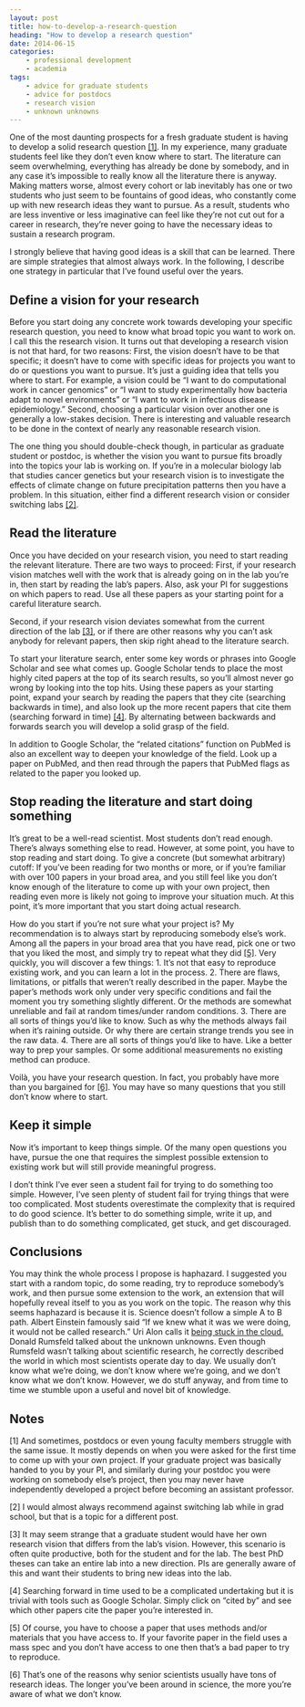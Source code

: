 ```yaml
---
layout: post
title: how-to-develop-a-research-question
heading: "How to develop a research question"
date: 2014-06-15
categories: 
    - professional development
    - academia
tags:
    - advice for graduate students
    - advice for postdocs
    - research vision
    - unknown unknowns
---
```

One of the most daunting prospects for a fresh graduate student is having to develop a solid research question [[1]](#note1). In my experience, many graduate students feel like they don’t even know where to start. The literature can seem overwhelming, everything has already be done by somebody, and in any case it’s impossible to really know all the literature there is anyway. Making matters worse, almost every cohort or lab inevitably has one or two students who just seem to be fountains of good ideas, who constantly come up with new research ideas they want to pursue. As a result, students who are less inventive or less imaginative can feel like they’re not cut out for a career in research, they’re never going to have the necessary ideas to sustain a research program.

<!--more-->

I strongly believe that having good ideas is a skill that can be learned. There are simple strategies that almost always work. In the following, I describe one strategy in particular that I’ve found useful over the years.

## Define a vision for your research

Before you start doing any concrete work towards developing your specific research question, you need to know what broad topic you want to work on. I call this the research vision. It turns out that developing a research vision is not that hard, for two reasons: First, the vision doesn’t have to be that specific; it doesn’t have to come with specific ideas for projects you want to do or questions you want to pursue. It’s just a guiding idea that tells you where to start. For example, a vision could be “I want to do computational work in cancer genomics” or “I want to study experimentally how bacteria adapt to novel environments” or “I want to work in infectious disease epidemiology.” Second, choosing a particular vision over another one is generally a low-stakes decision. There is interesting and valuable research to be done in the context of nearly any reasonable research vision.

The one thing you should double-check though, in particular as graduate student or postdoc, is whether the vision you want to pursue fits broadly into the topics your lab is working on. If you’re in a molecular biology lab that studies cancer genetics but your research vision is to investigate the effects of climate change on future precipitation patterns then you have a problem. In this situation, either find a different research vision or consider switching labs [[2]](#note2).

## Read the literature

Once you have decided on your research vision, you need to start reading the relevant literature. There are two ways to proceed: First, if your research vision matches well with the work that is already going on in the lab you’re in, then start by reading the lab’s papers. Also, ask your PI for suggestions on which papers to read. Use all these papers as your starting point for a careful literature search. 

Second, if your research vision deviates somewhat from the current direction of the lab [[3]](#note3), or if there are other reasons why you can’t ask anybody for relevant papers, then skip right ahead to the literature search.

To start your literature search, enter some key words or phrases into Google Scholar and see what comes up. Google Scholar tends to place the most highly cited papers at the top of its search results, so you’ll almost never go wrong by looking into the top hits. Using these papers as your starting point, expand your search by reading the papers that they cite (searching backwards in time), and also look up the more recent papers that cite them (searching forward in time) [[4]](#note4). By alternating between backwards and forwards search you will develop a solid grasp of the field.

In addition to Google Scholar, the “related citations” function on PubMed is also an excellent way to deepen your knowledge of the field. Look up a paper on PubMed, and then read through the papers that PubMed flags as related to the paper you looked up.

## Stop reading the literature and start doing something

It’s great to be a well-read scientist. Most students don’t read enough. There’s always something else to read. However, at some point, you have to stop reading and start doing. To give a concrete (but somewhat arbitrary) cutoff: If you’ve been reading for two months or more, or if you’re familiar with over 100 papers in your broad area, and you still feel like you don’t know enough of the literature to come up with your own project, then reading even more is likely not going to improve your situation much. At this point, it’s more important that you start doing actual research.

How do you start if you’re not sure what your project is? My recommendation is to always start by reproducing somebody else’s work. Among all the papers in your broad area that you have read, pick one or two that you liked the most, and simply try to repeat what they did [[5]](#note5). Very quickly, you will discover a few things: 1. It’s not that easy to reproduce existing work, and you can learn a lot in the process. 2. There are flaws, limitations, or pitfalls that weren’t really described in the paper. Maybe the paper’s methods work only under very specific conditions and fail the moment you try something slightly different. Or the methods are somewhat unreliable and fail at random times/under random conditions. 3. There are all sorts of things you’d like to know. Such as why the methods always fail when it’s raining outside. Or why there are certain strange trends you see in the raw data. 4. There are all sorts of things you’d like to have. Like a better way to prep your samples. Or some additional measurements no existing method can produce.

Voilà, you have your research question. In fact, you probably have more than you bargained for [[6]](#note6). You may have so many questions that you still don’t know where to start.

## Keep it simple

Now it’s important to keep things simple. Of the many open questions you have, pursue the one that requires the simplest possible extension to existing work but will still provide meaningful progress. 

I don’t think I’ve ever seen a student fail for trying to do something too simple. However, I’ve seen plenty of student fail for trying things that were too complicated. Most students overestimate the complexity that is required to do good science. It’s better to do something simple, write it up, and publish than to do something complicated, get stuck, and get discouraged.

## Conclusions

You may think the whole process I propose is haphazard. I suggested you start with a random topic, do some reading, try to reproduce somebody’s work, and then pursue some extension to the work, an extension that will hopefully reveal itself to you as you work on the topic. The reason why this seems haphazard is because it is. Science doesn’t follow a simple A to B path. Albert Einstein famously said “If we knew what it was we were doing, it would not be called research.” Uri Alon calls it [being stuck in the cloud.]( http://www.ted.com/talks/uri_alon_why_truly_innovative_science_demands_a_leap_into_the_unknown) Donald Rumsfeld talked about the unknown unknowns. Even though Rumsfeld wasn’t talking about scientific research, he correctly described the world in which most scientists operate day to day. We usually don’t know what we’re doing, we don’t know where we’re going, and we don’t know what we don’t know.  However, we do stuff anyway, and from time to time we stumble upon a useful and novel bit of knowledge.

## Notes

[1]<a id="note1"></a> And sometimes, postdocs or even young faculty members struggle with the same issue. It mostly depends on when you were asked for the first time to come up with your own project. If your graduate project was basically handed to you by your PI, and similarly during your postdoc you were working on somebody else’s project, then you may never have independently developed a project before becoming an assistant professor.

[2]<a id="note2"></a> I would almost always recommend against switching lab while in grad school, but that is a topic for a different post.

[3]<a id="note3"></a> It may seem strange that a graduate student would have her own research vision that differs from the lab’s vision. However, this scenario is often quite productive, both for the student and for the lab. The best PhD theses can take an entire lab into a new direction. PIs are generally aware of this and want their students to bring new ideas into the lab.

[4]<a id="note4"></a> Searching forward in time used to be a complicated undertaking but it is trivial with tools such as Google Scholar. Simply click on “cited by” and see which other papers cite the paper you’re interested in.

[5]<a id="note5"></a> Of course, you have to choose a paper that uses methods and/or materials that you have access to. If your favorite paper in the field uses a mass spec and you don’t have access to one then that’s a bad paper to try to reproduce. 

[6]<a id="note6"></a> That’s one of the reasons why senior scientists usually have tons of research ideas. The longer you’ve been around in science, the more you’re aware of what we don’t know.
